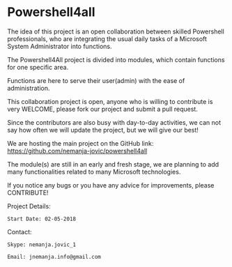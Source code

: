 # Powershell4all
The idea of this project is an open collaboration between skilled Powershell professionals, who are integrating the usual daily tasks of a Microsoft System Administrator into functions.

The Powershell4All project is divided into modules, which contain functions for one specific area.

Functions are here to serve their user(admin) with the ease of administration.

This collaboration project is open, anyone who is willing to contribute is very WELCOME, please fork our project and submit a pull request.

Since the contributors are also busy with day-to-day activities, we can not say how often we will update the project, but we will give our best!

We are hosting the main project on the GitHub link: https://github.com/nemanja-jovic/powershell4all

The module(s) are still in an early and fresh stage, we are planning to add many functionalities related to many Microsoft technologies.

If you notice any bugs or you have any advice for improvements, please CONTRIBUTE!

Project Details:

	Start Date: 02-05-2018

Contact:

	Skype: nemanja.jovic_1

	Email: jnemanja.info@gmail.com

